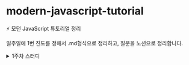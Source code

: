 # modern-javascript-tutorial

⚡️ 모던 JavaScript 튜토리얼 정리  

일주일에 1번 진도를 정해서 .md형식으로 정리하고, 질문을 노션으로 정리합니다.

<details>
<summary>1주차 스터디</summary>
📌 진도 : 파트1 - 코어 자바스크립트(3.코드품질 ~ 5.자료구조와 자료형)  


📚 질문 정리 : https://grandiose-draw-154.notion.site/1-c983079301024deba13425cd06f084d2
</div>
</details>
